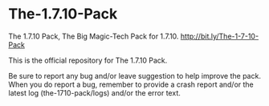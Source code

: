 The-1.7.10-Pack
===============
The 1.7.10 Pack, The Big Magic-Tech Pack for 1.7.10. http://bit.ly/The-1-7-10-Pack

This is the official repository for The 1.7.10 Pack.

Be sure to report any bug and/or leave suggestion to help improve the pack.
When you do report a bug, remember to provide a crash report and/or the latest log (the-1710-pack/logs) and/or the error text.
